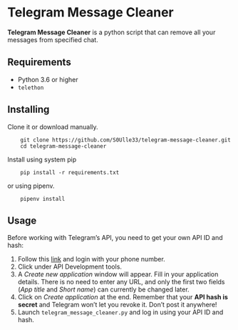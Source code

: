 Telegram Message Cleaner
========================

**Telegram Message Cleaner** is a python script that can remove all your messages from specified chat.

Requirements
------------

-   Python 3.6 or higher
-   `telethon`

Installing
----------

Clone it or download manually.
```shell
    git clone https://github.com/S0Ulle33/telegram-message-cleaner.git
    cd telegram-message-cleaner
```

Install using system pip
```shell
    pip install -r requirements.txt
```
or using pipenv.
```shell
    pipenv install
```

Usage
-----

Before working with Telegram’s API, you need to get your own API ID and hash:

1. Follow this [link](https://my.telegram.org/) and login with your phone number.
2. Click under API Development tools.
3. A *Create new application* window will appear. Fill in your application details. There is no need to enter any URL, and only the first two fields (*App title* and *Short name*) can currently be changed later.
4. Click on *Create application* at the end. Remember that your **API hash is secret** and Telegram won’t let you revoke it. Don’t post it anywhere!
5. Launch `telegram_message_cleaner.py` and log in using your API ID and hash.